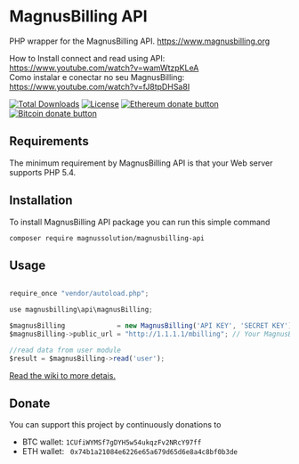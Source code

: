# MagnusBilling API
PHP wrapper for the MagnusBilling API. <a href="https://www.magnusbilling.org" title="Magnusbilling. The best opensource of the world" alt="Magnusbilling. The best opensource of the world" />https://www.magnusbilling.org</a>

How to Install connect and read using API: https://www.youtube.com/watch?v=wamWtzpKLeA <br>
Como instalar e conectar no seu MagnusBilling: https://www.youtube.com/watch?v=fJ8tpDHSa8I


[![Total Downloads](https://poser.pugx.org/magnussolution/magnusbilling-api/downloads)](https://packagist.org/packages/magnussolution/magnusbilling-api)
[![License](https://poser.pugx.org/magnussolution/magnusbilling-api/license)](https://packagist.org/packages/magnussolution/magnusbilling-api)
<span class="badge-ehereum"><a href="https://api.qrserver.com/v1/create-qr-code/?size=300x300&data=0x74b1a21084e6226e65a679d65d6e8a4c8bf0b3de" title="Donate once-off to this project using Ethereum"><img src="https://img.shields.io/badge/ethereum-donate-blue.svg" alt="Ethereum donate button" /></a></span>
<span class="badge-bitcoin"><a href="https://api.qrserver.com/v1/create-qr-code/?size=300x300&data=1CUfiWYMSf7gDYH5w54ukqzFv2NRcY97ff" title="Donate once-off to this project using Bitcoin"><img src="https://img.shields.io/badge/bitcoin-donate-yellow.svg" alt="Bitcoin donate button" /></a></span>


Requirements
------------
The minimum requirement by MagnusBilling API is that your Web server supports PHP 5.4.

Installation
------------
To install MagnusBilling API package you can run this simple command
```
composer require magnussolution/magnusbilling-api
```


Usage
-----
```javascript

require_once "vendor/autoload.php";

use magnusbilling\api\magnusBilling;

$magnusBilling             = new MagnusBilling('API KEY', 'SECRET KEY');
$magnusBilling->public_url = "http://1.1.1.1/mbilling"; // Your MagnusBilling URL

//read data from user module
$result = $magnusBilling->read('user');

```

[Read the wiki to more detais.](https://github.com/magnussolution/magnusbilling-api-php/wiki)


Donate
-----
You can support this project by continuously donations to
 * BTC wallet: `1CUfiWYMSf7gDYH5w54ukqzFv2NRcY97ff`
 * ETH wallet: ` 0x74b1a21084e6226e65a679d65d6e8a4c8bf0b3de`
